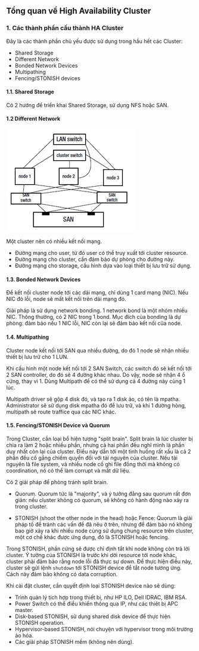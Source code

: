 ## Tổng quan về High Availability Cluster

### 1. Các thành phần cấu thành HA Cluster

Đây là các thành phần chủ yếu được sử dụng trong hầu hết các Cluster:
 - Shared Storage
 - Different Network
 - Bonded Network Devices
 - Multipathing
 - Fencing/STONISH devices

#### 1.1. Shared Storage

Có 2 hướng để triển khai Shared Storage, sử dụng NFS hoặc SAN.

#### 1.2 Different Network

![Different_network](/images/HACluster_1.jpg)

Một cluster nên có nhiều kết nối mạng.
 - Đường mạng cho user, từ đó user có thể truy xuất tới cluster resource.
 - Đường mạng cho cluster, cần đảm bảo dự phòng cho đường này.
 - Đường mạng cho storage, cấu hình dựa vào loại thiết bị lưu trữ sử dụng.

#### 1.3. Bonded Network Devices

Để kết nối cluster node tới các dải mạng, chỉ dùng 1 card mạng (NIC). Nếu NIC đó lỗi, node sẽ mất kết nối trên dải mạng đó. 

Giải pháp là sử dụng network bonding. 1 network bond là một nhóm nhiều NIC. Thông thường, có 2 NIC trong 1 bond. Mục đích của bonding là dự phòng: đảm bảo nếu 1 NIC lỗi, NIC còn lại sẽ đảm bảo kết nối của node.

#### 1.4. Multipathing

Cluster node kết nối tới SAN qua nhiều đường, do đó 1 node sẽ nhận nhiều thiết bị lưu trữ cho 1 LUN.

Khi cấu hình một node kết nối tới 2 SAN Switch, các switch đó sẽ kết nối tới 2 SAN controller, do đó sẽ 4 đường khác nhau. Do vậy, node sẽ nhận 4 ổ cứng, thay vì 1. Dùng Multipath để có thể sử dụng cả 4 đường này cùng 1 lúc.

Multipath driver sẽ gộp 4 disk đó, và tạo ra 1 disk ảo, có tên là mpatha. Administrator sẽ sử dụng disk mpatha đó để lưu trữ, và khi 1 đường hỏng, multipath sẽ route traffice qua các NIC khác.

#### 1.5. Fencing/STONISH Device và Quorum

Trong Cluster, cần loại bổ hiện tượng "split brain". Split brain là lúc cluster bị chia ra làm 2 hoặc nhiều phần, nhưng cả hai phần đều nghĩ mình là phần duy nhất còn lại của cluster. Điều này dẫn tới một tình huống rất xấu là cả 2 phần đều cố gắng chiếm quyền đối với tài nguyên của cluster. Nếu tài nguyên là file system, và nhiều node cố ghi file đồng thời mà không có coordination, nó có thể làm corrupt và mất dữ liệu.

Có 2 giải pháp để phòng tránh split brain.

- Quorum. Quorum tức là "majority", và ý tưởng đằng sau quorum rất đơn giản: nếu cluster không có quorum, sẽ không có hành động nào xảy ra trong cluster. 

- STONISH (shoot the other node in the head) hoặc Fence: Quorum là giải pháp tố để tránh các vấn đề đã nêu ở trên, nhưng để đảm bảo nó không bao giờ xảy ra khi nhiều node cùng sử dụng chung resource trên cluster, một cơ chế khác được ứng dụng, đó là STONISH hoặc fencing.

 Trong STONISH, phần cứng sẽ được chỉ định tắt khi node không còn trả lời cluster. Ý tưởng của STONISH là trước khi dời resource tới node khác, cluster phải đảm bảo rằng node lỗi đã thực sự down. Để thực hiện điều này, cluster sẽ gửi lệnh `shutdown` tới STONISH device để tắt node tương ứng. Cách này đảm bảo không có data corruption.

 Khi cài đặt cluster, cần quyết định loại STONISH device nào sẽ dùng:

 * Trình quản lý tích hợp trong thiết bị, như HP ILO, Dell IDRAC, IBM RSA.
 * Power Switch có thể điều khiển thông qua IP, như các thiêt bị APC master.
 * Disk-based STONISH, sử dụng shared disk device để thực hiện STONISH operation.
 * Hypervisor-based STONISH, nói chuyện với hypervisor trong môi trường ảo hóa.
 * Các giải pháp STONISH mềm (không nên dùng).

